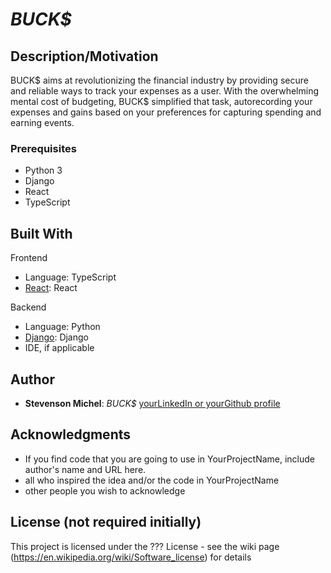 # *BUCK$*
## Description/Motivation

BUCK$ aims at revolutionizing the financial industry by providing secure and reliable ways to track your expenses as a user. With the overwhelming mental cost of budgeting, BUCK$ simplified that task, autorecording your expenses and gains based on your preferences for capturing spending and earning events. 

### Prerequisites

- Python 3
- Django
- React
- TypeScript

## Built With

Frontend 
- Language: TypeScript
- [React](https://github.com/facebook/react): React

Backend 
- Language: Python
- [Django](https://github.com/django/django): Django
- IDE, if applicable

## Author

- **Stevenson Michel**: *BUCK$* [yourLinkedIn or yourGithub profile](https://github.com/stevensonmichel)

## Acknowledgments

- If you find code that you are going to use in YourProjectName, include author's name and URL here.
- all who inspired the idea and/or the code in YourProjectName
- other people you wish to acknowledge

## License (not required initially)

This project is licensed under the ??? License - see the wiki page (https://en.wikipedia.org/wiki/Software_license) for details

